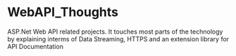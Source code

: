 WebAPI_Thoughts
===============
ASP.Net Web API related projects. It touches most parts of the technology by explaining interms of Data Streaming, HTTPS and an extension library for API Documentation
